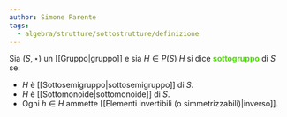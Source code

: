 ```yaml
---
author: Simone Parente
tags:
  - algebra/strutture/sottostrutture/definizione
---
```


Sia $(S,\star)$ un [[Gruppo|gruppo]] e sia $H \in P(S)$
$H$ si dice <span style="color:#4ddb00"><strong>sottogruppo</strong></span> di $S$ se:
- $H$ è [[Sottosemigruppo|sottosemigruppo]] di $S$.
- $H$ è [[Sottomonoide|sottomonoide]] di $S$.
- Ogni $h \in H$ ammette [[Elementi invertibili (o simmetrizzabili)|inverso]].